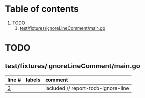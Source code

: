 # Table of contents

1. [TODO](#1-0)
   1. [test/fixtures/ignoreLineComment/main.go](#2-0)

# TODO<a id="1-0"></a>

## test/fixtures/ignoreLineComment/main.go<a id="2-0"></a>

| line # | labels | comment
|:-------|:-------|:-------
| [3](test/fixtures/ignoreLineComment/main.go#L3) |  | included // report-todo-ignore-line
